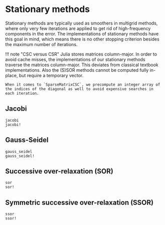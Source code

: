 # Stationary methods

Stationary methods are typically used as smoothers in multigrid methods, where only very few iterations are applied to get rid of high-frequency components in the error. The implementations of stationary methods have this goal in mind, which means there is no other stopping criterion besides the maximum number of iterations.

!!! note "CSC versus CSR"
    Julia stores matrices column-major. In order to avoid cache misses, the implementations of our stationary methods traverse the matrices column-major. This deviates from classical textbook implementations. Also the (S)SOR methods cannot be computed fully in-place, but require a temporary vector.

    When it comes to `SparseMatrixCSC`, we precompute an integer array of the indices of the diagonal as well to avoid expensive searches in each iteration.

## Jacobi

```@docs
jacobi
jacobi!
```

## Gauss-Seidel

```@docs
gauss_seidel
gauss_seidel!
```

## Successive over-relaxation (SOR)

```@docs
sor
sor!
```

## Symmetric successive over-relaxation (SSOR)

```@docs
ssor
ssor!
```
